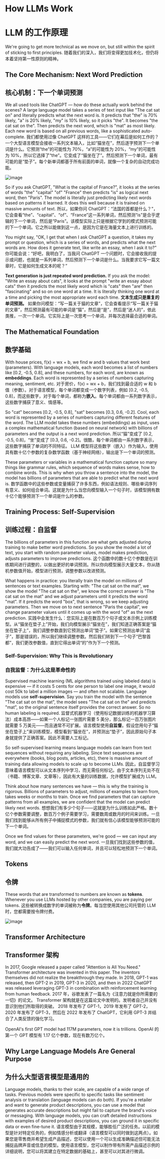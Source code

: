 # How LLMs Work
# LLM 的工作原理

We're going to get more technical as we move on, but still within the spirit of sticking to first principles.
随着我们的深入，我们将变得更加技术化，但仍将本着坚持第一性原则的精神。

## The Core Mechanism: Next Word Prediction
## 核心机制：下一个单词预测

We all used tools like ChatGPT — how do these actually work behind the scenes? A large language model takes a series of text input like "The cat sat on" and literally predicts what the next word is. It predicts that "the" is 70% likely, "a" is 20% likely, "my" is 10% likely, so it picks "the". It becomes "the cat sat on the". Then predicts the next word, which is "mat" as most likely. Each new word is based on all previous words, like a sophisticated auto-complete.
我们都使用过像 ChatGPT 这样的工具——它们在幕后是如何工作的？一个大型语言模型会接收一系列文本输入，比如“猫坐在”，然后逐字预测下一个单词是什么。它预测“the”的可能性为 70%，“a”的可能性为 20%，“my”的可能性为 10%，所以它选择了“the”。它变成了“猫坐在了”。然后预测下一个单词，最有可能的是“垫子”。每个新单词都基于所有前面的单词，就像一个复杂的自动完成功能。

![image](https://github.com/user-attachments/assets/9331a11c-f988-4099-bb76-ecc77fd835c4)

So if you ask ChatGPT, "What is the capital of France?", it looks at the series of words "the" "capital" "of" "France" then predicts "is" as logical next word, then "Paris". The model is literally just predicting likely next words based on patterns it learned. It does this well because it is trained on massive amounts of text.
所以，如果你问 ChatGPT：“法国的首都是什么？”，它会查看“the”、“capital”、“of”、“France”这一系列单词，然后预测“is”是合乎逻辑的下一个单词，然后是“Paris”。该模型实际上只是根据它学到的模式预测可能的下一个单词。它之所以能做到这一点，是因为它是在海量文本上进行训练的。

You might say, "OK, I get that when I ask ChatGPT a question, it takes my prompt or question, which is a series of words, and predicts what the next words are. How does it generate text, like write an essay, when I ask it to?"
你可能会说：“好吧，我明白了，当我问 ChatGPT 一个问题时，它会接收我的提示或问题，也就是一系列单词，然后预测下一个单词是什么。当我要求它写一篇文章时，它是如何生成文本的呢？”

**Text generation is just repeated word prediction.** If you ask the model: "Write an essay about cats", it looks at the prompt "write an essay about cats" then it predicts the most likely word which is "cats" then "are" then "fascinating" and so on one word at a time. It is literally thinking one word at a time and picking the most appropriate word each time.
**文本生成只是重复的单词预测。** 如果你问模型：“写一篇关于猫的文章”，它会查看提示“写一篇关于猫的文章”，然后预测最有可能的单词是“猫”，然后是“是”，然后是“迷人的”，依此类推，一次一个单词。它实际上是一次思考一个单词，并每次选择最合适的单词。

## The Mathematical Foundation
## 数学基础

With house prices, f(x) = wx + b, we find w and b values that work best (parameters). With language models, each word becomes a list of numbers like [0.2, -0.5, 0.8], and these numbers, for each word, are known as **embeddings**. Each word is represented by a series of numbers capturing meaning, sentiment, etc.
对于房价，f(x) = wx + b，我们找到最合适的 w 和 b 值（参数）。对于语言模型，每个单词都变成一个数字列表，例如 [0.2, -0.5, 0.8]，而这些数字，对于每个单词，都称为**嵌入**。每个单词都由一系列数字表示，这些数字捕获了意义、情感等。

So "cat" becomes [0.2, -0.5, 0.8], "sat" becomes [0.3, 0.6, -0.2]. Cool, each word is represented by a series of numbers capturing different features of the word. The LLM model takes these numbers (embeddings) as input, uses a complex mathematical function (based on neural network) with billions of parameters and the output is a next word prediction.
所以“猫”变成了 [0.2, -0.5, 0.8]，“坐”变成了 [0.3, 0.6, -0.2]。很酷，每个单词都由一系列数字表示，这些数字捕获了单词的不同特征。 LLM 模型将这些数字（嵌入）作为输入，使用具有数十亿个参数的复杂数学函数（基于神经网络），输出是下一个单词的预测。

These parameters or variables in a mathematical function capture so many things like grammar rules, which sequence of words makes sense, how to combine words. This is why when you throw a sentence into the model, the model has billions of parameters that are able to predict what the next word is.
数学函数中的这些参数或变量捕获了许多东西，例如语法规则、哪些单词序列有意义、如何组合单词。这就是为什么当您向模型输入一个句子时，该模型拥有数十亿个能够预测下一个单词是什么的参数。

## Training Process: Self-Supervision
## 训练过程：自监督

The billions of parameters in this function are what gets adjusted during training to make better word predictions. So you show the model a lot of text, you start with random parameter values, model makes prediction, adjusts parameters to improve predictions.
这个函数中的数十亿个参数是在训练期间进行调整的，以做出更好的单词预测。所以你向模型展示大量文本，你从随机参数值开始，模型进行预测，调整参数以改进预测。

What happens in practice: you literally train the model on millions of sentences or text examples. Starting with: "The cat sat on the mat", we show the model "The cat sat on the", we know the correct answer is "The cat sat on the mat" and we adjust parameters until it predicts the word "mat". If it predicts the word "box", that is wrong, so we keep adjusting parameters. Then we move on to next sentence "Paris the capital", we change parameter values until it comes up with the word "of" as the next prediction.
实践中会发生什么：您实际上是在数百万个句子或文本示例上训练模型。从“猫坐在垫子上”开始，我们向模型展示“猫坐在”，我们知道正确答案是“猫坐在垫子上”，我们调整参数直到它预测出单词“垫子”。如果它预测出单词“盒子”，那是错误的，所以我们继续调整参数。然后我们转到下一个句子“巴黎首都”，我们更改参数值，直到它得出单词“的”作为下一个预测。

### Self-Supervision: Why This is Revolutionary
### 自我监督：为什么这是革命性的

Supervised machine learning (ML algorithms trained using labeled data) is expensive — if it costs 5 cents for one person to label one image, it would cost 50k to label a million images — and often not scalable. Language models use **self-supervision**. Say you train the model with the sentence "The cat sat on the mat", the model sees "The cat sat on the" and predicts "mat", so the original sentence itself provides the correct answer. So no human labeling is required.
监督式机器学习（使用标记数据训练的机器学习算法）成本高昂——如果一个人标记一张图片需要 5 美分，那么标记一百万张图片就需要 5 万美元——而且通常不可扩展。语言模型使用**自监督**。假设您用句子“猫坐在垫子上”来训练模型，模型看到“猫坐在”，并预测出“垫子”，因此原始句子本身就提供了正确答案。因此不需要人工标记。

So self-supervised learning means language models can learn from text sequences without requiring any labeling. Since text sequences are everywhere (books, blog posts, articles, etc), there is massive amount of training data allowing models to scale up to become LLMs.
因此，自监督学习意味着语言模型可以从文本序列中学习，而无需任何标记。由于文本序列无处不在（书籍、博客文章、文章等），因此有大量的训练数据，允许模型扩展成为 LLM。

Think about how many sentences we have — this is why the training is rigorous. Billions of parameters to adjust, millions of examples to learn from, takes weeks or months to train. Once we find parameters that can capture patterns from all examples, we are confident that the model can predict likely next words.
想想我们有多少个句子——这就是为什么训练如此严格。数十亿个参数需要调整，数百万个例子需要学习，需要数周或数月的时间来训练。一旦我们找到能够从所有例子中捕捉模式的参数，我们就有信心该模型能够预测可能的下一个单词。

Once we find values for these parameters, we're good — we can input any word, and we can easily predict the next word.
一旦我们找到这些参数的值，我们就大功告成了——我们可以输入任何单词，并且可以轻松地预测下一个单词。

## Tokens
## 令牌

These words that are transformed to numbers are known as **tokens**. Whenever you use LLMs hosted by other companies, you are paying per tokens.
这些被转换成数字的单词被称为**令牌**。每当您使用其他公司托管的 LLM 时，您都需要按令牌付费。

![image](https://github.com/user-attachments/assets/7a7bd7e9-4134-4480-a22c-a71cc3872277)



## Transformer Architecture
## Transformer 架构

In 2017, Google released a paper called "Attention is All You Need." Transformer architecture was invented in this paper. The inventors themselves did not realize the breakthrough they made. In 2018, GPT-1 was released, then GPT-2 in 2019, GPT-3 in 2020, and then in 2022 ChatGPT was released leveraging GPT-3 in combination with reinforcement learning from human feedback.
2017 年，谷歌发表了一篇名为《注意力就是你所需要的一切》的论文。 Transformer 架构就是在这篇论文中发明的。发明者自己并没有意识到他们所取得的突破。 2018 年发布了 GPT-1，2019 年发布了 GPT-2，2020 年发布了 GPT-3，然后在 2022 年发布了 ChatGPT，它利用 GPT-3 并结合了人类反馈的强化学习。

OpenAI's first GPT model had 117M parameters, now it is trillions.
OpenAI 的第一个 GPT 模型有 1.17 亿个参数，现在有数万亿个。

## Why Large Language Models Are General Purpose
## 为什么大型语言模型是通用的

Language models, thanks to their scale, are capable of a wide range of tasks. Previous models were specific to specific tasks like sentiment analysis or translation (language models can do both). If you're a retailer and want to generate product descriptions, you can use a model that generates accurate descriptions but might fail to capture the brand's voice or messaging. With language models, you can craft detailed instructions with examples of desired product descriptions, you can ground it in specific data or even fine-tune it.
语言模型由于其规模，能够胜任广泛的任务。以前的模型是针对特定任务的，例如情感分析或翻译（语言模型可以同时做到这两点）。如果您是零售商并希望生成产品描述，您可以使用一个可以生成准确描述但可能无法捕捉品牌声音或信息的模型。使用语言模型，您可以制作带有所需产品描述示例的详细说明，您可以将其建立在特定数据的基础上，甚至可以对其进行微调。